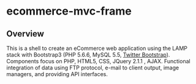 # ecommerce-mvc-frame

## Overview

This is a shell to create an eCommerce web application using the LAMP stack with Bootstrap3 (PHP 5.6.6, MySQL 5.5, [Twitter Bootstrap](http://getbootstrap.com/)).
Components focus on PHP, HTML5, CSS, JQuery 2.1.1 , AJAX.  Functional integration of data using FTP protocol, e-mail to client output, image managers, and providing API interfaces.

